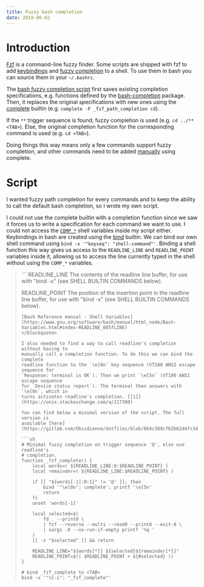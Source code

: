 ```yaml
---
title: Fuzzy bash completion
date: 2019-06-02
---
```


# Introduction

[Fzf](https://github.com/junegunn/fzf) is a command-line fuzzy finder.
Some scripts are shipped with fzf to add [keybindings](https://github.com/junegunn/fzf#key-bindings-for-command-line)
and [fuzzy completion](https://github.com/junegunn/fzf#fuzzy-completion-for-bash-and-zsh)
to a shell. To use them in bash you can source them in your `~/.bashrc`.

The [bash fuzzy completion script](https://github.com/junegunn/fzf/blob/0030d184481686384676537857614977e1fd2f94/shell/completion.bash)
first saves existing completion specifications, e.g. functions
defined by the [bash-completion](https://github.com/scop/bash-completion)
package. Then, it replaces the original specifications with new ones using the
[complete](https://www.gnu.org/software/bash/manual/html_node/Programmable-Completion-Builtins.html)
builtin (e.g. `complete -F _fzf_path_completion cd`).

If the `**` trigger sequence is found, fuzzy completion is used (e.g. `cd
../**<TAB>`). Else, the original completion function for the corresponding
command is used (e.g. `cd <TAB>`).

Doing things this way means only a few commands support fuzzy completion, and
other commands need to be added [manually](https://github.com/junegunn/fzf#supported-commands)
using complete.

# Script

I wanted fuzzy path completion for every commands and to keep the ability to
call the default bash completion, so I wrote my own script.

I could not use the complete builtin with a completion function since we saw
it forces us to write a specification for each command we want to use. I
could not access the [`COMP_*`](https://www.gnu.org/software/bash/manual/html_node/Bash-Variables.html#index-COMP_005fCWORD)
shell variables inside my script either. Keybindings in bash are created using the
[bind](https://www.gnu.org/software/bash/manual/html_node/Bash-Builtins.html#index-bind)
builtin. We can bind our own shell command using `bind -x '"keyseq":
"shell-command"'`. Binding a shell function this way gives us access to the
`READLINE_LINE` and `READLINE_POINT` variables inside it, allowing us to access
the line currently typed in the shell without using the `COMP_*`
variables.

<blockquote>
```
READLINE_LINE
    The contents of the readline line buffer, for use with "bind -x"
    (see SHELL BUILTIN COMMANDS below).

READLINE_POINT
    The position of the insertion point in the readline line buffer,
    for use with "bind -x" (see SHELL BUILTIN COMMANDS below).
```
[Bash Reference manual - Shell Variables](https://www.gnu.org/software/bash/manual/html_node/Bash-Variables.html#index-READLINE_005fLINE)
</blockquote>

I also needed to find a way to call readline's completion without having to
manually call a completion function. To do this we can bind the complete
readline function to the `\e[0n` key sequence (VT100 ANSI escape sequence for
`Response: terminal is OK`). Then we print `\e[5n` (VT100 ANSI escape sequence
for `Device status report`). The terminal then answers with `\e[0n`, which in
turns activates readline's completion. [[1]](https://unix.stackexchange.com/a/217390)

You can find below a minimal version of the script. The full version is
available [here](https://gitlab.com/Obsidienne/dotfiles/blob/6b4c389cf62b62d4fc3448586480c1cc58c3419a/cli/shell/fzf.sh).

```sh
# Minimal fuzzy completion on trigger sequence '@', else use readline's
# completion.
function _fzf_complete() {
    local words=( ${READLINE_LINE:0:$READLINE_POINT} )
    local remainder=( ${READLINE_LINE:$READLINE_POINT} )

    if [[ "${words[-1]:0:1}" != '@' ]]; then
        bind '"\e[0n": complete'; printf '\e[5n'
        return
    fi
    unset 'words[-1]'

    local selected=$(
        fd . --print0 \
        | fzf --reverse --multi --read0 --print0 --exit-0 \
        | xargs -0 --no-run-if-empty printf '%q '
    )
    [[ -z "$selected" ]] && return

    READLINE_LINE="${words[*]} ${selected}${remainder[*]}"
    READLINE_POINT=$(( $READLINE_POINT + ${#selected} ))
}

# bind _fzf_complete to <TAB>
bind -x '"\C-i": "_fzf_complete"'
```
